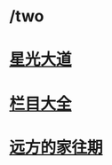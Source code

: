 # /two
# [星光大道](http://tv.cctv.com/lm/xgdd/)
# [栏目大全](http://tv.cctv.com/lm/)
# [远方的家往期](http://tv.cctv.com/lm/yfdj/videoset1/)
